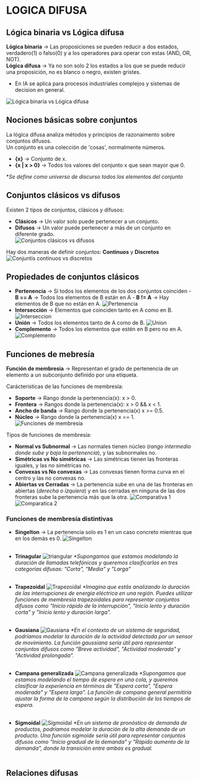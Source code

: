 # LOGICA DIFUSA

## Lógica binaria vs Lógica difusa

**Lógica binaria** $\rightarrow$ Las proposiciones se pueden reducir a dos estados, verdadero(1) o falso(0) y a los operadores para operar con estas (AND, OR, NOT).<br>
**Lógica difusa** $\rightarrow$ Ya no son solo 2 los estados a los que se puede reducir una proposición, no es blanco o negro, existen gristes.

-   En IA se aplica para procesos industriales complejos y sistemas de decision en general.<br>

![Lógica binaria vs Lógica difusa](./images/01_logica_binaria_vs_logica_difusa.png)

## Nociones básicas sobre conjuntos

La lógica difusa analiza métodos y principios de razonaimento sobre conjuntos difusos.<br>
Un conjunto es una colección de 'cosas', normalmente números.

-   **{x}** $\rightarrow$ Conjunto de x.
-   **{x | x > 0}** $\rightarrow$ Todos los valores del conjunto x que sean mayor que 0.<br>

\*_Se define como universo de discurso todos los elementos del conjunto_

## Conjuntos clásicos vs difusos

Existen 2 tipos de conjuntos, clásicos y difusos:

-   **Clásicos** $\rightarrow$ Un valor solo puede pertenecer a un conjunto.
-   **Difusos** $\rightarrow$ Un valor puede pertenecer a más de un conjunto en diferente grado.<br>
    ![Conjuntos clásicos vs difusos](./images/02_conjuntos_clasicos_vs_difusos.png)<br>

Hay dos maneras de definir conjuntos: **Continuos** y **Discretos**
![Conjuntis continuos vs discretos](./images/03_conjuntos_continuos_vs_discretos.png)

## Propiedades de conjuntos clásicos

-   **Pertenencia** $\rightarrow$ Si todos los elementos de los dos conjuntos coinciden - **B == A** $\rightarrow$ Todos los elementos de B están en A - **B != A** $\rightarrow$ Hay elementos de B que no están en A.
    ![Pertenencia](./images/04_pertenencia.png)
-   **Intersección** $\rightarrow$ Elementos que coinciden tanto en A como en B.
    ![Interseccion](./images/05_interseccion.png)
-   **Unión** $\rightarrow$ Todos los elementos tanto de A como de B.
    ![Union](./images/06_union.png)
-   **Complemento** $\rightarrow$ Todos los elementos que estén en B pero no en A.
    ![Complemento](./images/07_complemento.png)

## Funciones de mebresía

**Función de membresía** $\rightarrow$ Representan el grado de pertenencia de un elemento a un subconjunto definido por una etiqueta.

Carácteristicas de las funciones de membresía:

-   **Soporte** $\rightarrow$ Rango donde la pertenencia(x): x > 0.
-   **Frontera** $\rightarrow$ Rangos donde la pertenencia(x): x > 0 && x < 1.
-   **Ancho de banda** $\rightarrow$ Rango donde la pertenencia(x) x >= 0.5.
-   **Núcleo** $\rightarrow$ Rango donde la pertenencia(x) x == 1.
    ![Funciones de membresía](./images/08_funciones_membresia.png)

Tipos de funciones de membresía:

-   **Normal vs Subnormal** $\rightarrow$ Las normales tienen núcleo (_rango intermedio donde sube y baja la pertenencia_), y las subnormales no.
-   **Simétricas vs No simétricas** $\rightarrow$ Las simétricas tienen las fronteras iguales, y las no simétricas no.
-   **Convexas vs No convexas** $\rightarrow$ Las convexas tienen forma curva en el centro y las no convexas no.
-   **Abiertas vs Cerradas** $\rightarrow$ La pertenencia sube en una de las fronteras en abiertas (_derecha o izquiera_) y en las cerradas en ninguna de las dos fronteras sube la pertenencia más que la otra.
    ![Comparativa 1](./images/15_comparativa_1.png)
    ![Comparatica 2](./images/15_comparativa_2.png)

### Funciones de membresía distintivas

-   **Singelton** $\rightarrow$ La pertenencia solo es 1 en un caso concreto mientras que en los demás es 0.
    ![Singelton](./images/09_singelton.png)<br><br>

-   **Trinagular**
    ![triangular](./images/10_triangular.png)
    _\*Supongamos que estamos modelando la duración de llamadas telefónicas y queremos clasificarlas en tres categorías difusas: "Corta", "Media" y "Larga"_<br><br>

-   **Trapezoidal**
    ![Trapezoidal](./images/11_trapezoidal.png)
    _\*Imagina que estás analizando la duración de las interrupciones de energía eléctrica en una región. Puedes utilizar funciones de membresía trapezoidales para representar conjuntos difusos como "Inicio rápido de la interrupción", "Inicio lento y duración corta" y "Inicio lento y duración larga"._<br><br>

-   **Gausiana**
    ![Gausiana](./images/12_gausiana.png)
    _\*En el contexto de un sistema de seguridad, podríamos modelar la duración de la actividad detectada por un sensor de movimiento. La función gaussiana sería útil para representar conjuntos difusos como "Breve actividad", "Actividad moderada" y "Actividad prolongada"._<br><br>

-   **Campana generalizada**
    ![Campana generalizada](./images/13_campana_generalizada.png)
    _\*Supongamos que estamos modelando el tiempo de espera en una cola, y queremos clasificar la experiencia en términos de "Espera corta", "Espera moderada" y "Espera larga". La función de campana general permitiría ajustar la forma de la campana según la distribución de los tiempos de espera._<br><br>

-   **Sigmoidal**
    ![Sigmoidal](./images/14_sigmoidal.png)
    _\*En un sistema de pronóstico de demanda de productos, podríamos modelar la duración de la alta demanda de un producto. Una función sigmoide sería útil para representar conjuntos difusos como "Inicio gradual de la demanda" y "Rápido aumento de la demanda", donde la transición entre ambas es gradual._<br><br>

## Relaciones difusas
